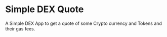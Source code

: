 # Simple DEX Quote
A Simple DEX App to get a quote of some Crypto currency and Tokens and their gas fees.
